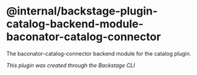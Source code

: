 # @internal/backstage-plugin-catalog-backend-module-baconator-catalog-connector

The baconator-catalog-connector backend module for the catalog plugin.

_This plugin was created through the Backstage CLI_
